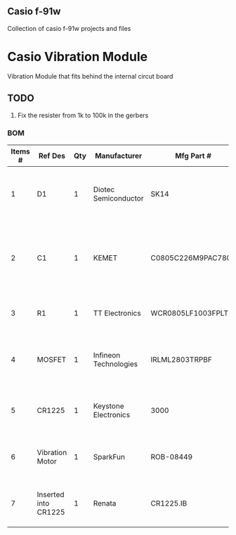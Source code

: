 ## Casio f-91w

Collection of casio f-91w projects and files


# Casio Vibration Module

Vibration Module that fits behind the internal circut board

## TODO

1. Fix the resister from 1k to 100k in the gerbers

### BOM

| Items # | Ref Des              | Qty | Manufacturer          | Mfg Part #         | Description                                                         | Package | Type         |
| ------- | -------------------- | --- | --------------------- | ------------------ | ------------------------------------------------------------------- | ------- | ------------ |
| 1       | D1                   | 1   | Diotec Semiconductor  | SK14               | Schottky Diodes & Rectifiers Schottky, SMA, 40V, 1A                 | Reel    | SMD          |
| 2       | C1                   | 1   | KEMET                 | C0805C226M9PAC7800 | Multilayer Ceramic Capacitors MLCC - SMD/SMT 6.3V 22uF X5R 0805 20% | Reel    | SMD          |
| 3       | R1                   | 1   | TT Electronics        | WCR0805LF1003FPLT  | Thick Film Resistors - SMD 100K OHM 1%                              | Reel    | SMD          |
| 4       | MOSFET               | 1   | Infineon Technologies | IRLML2803TRPBF     | MOSFET MOSFT 30V 1.2A 250mOhm 3.3nC LogLvl                          | Reel    | SMD          |
| 5       | CR1225               | 1   | Keystone Electronics  | 3000               | Coin Cell Battery Holders SM COIN CELL BH 12mm                      | Bulk    | SMD          |
| 6       | Vibration Motor      | 1   | SparkFun              | ROB-08449          | Dia 10mm x 3.4mm Coin Type Vibration Motor - 3V                     | Bulk    | Through-Hole |
| 7       | Inserted into CR1225 | 1   | Renata                | CR1225.IB          | Coin Cell Battery 3V 12.5 x 2.5mm Ind Bulk Pkging                   | Bulk    | Inserted     |

